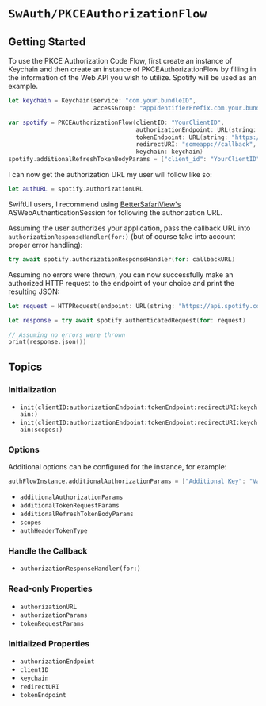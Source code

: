 # ``SwAuth/PKCEAuthorizationFlow``

## Getting Started

To use the PKCE Authorization Code Flow, first create an instance of Keychain and then create an instance of PKCEAuthorizationFlow by filling in the information of the Web API you wish to utilize. Spotify will be used as an example.

```swift
let keychain = Keychain(service: "com.your.bundleID",
                        accessGroup: "appIdentifierPrefix.com.your.bundleID").label("Your App Name")

var spotify = PKCEAuthorizationFlow(clientID: "YourClientID",
                                    authorizationEndpoint: URL(string: "https://accounts.spotify.com/authorize")!,
                                    tokenEndpoint: URL(string: "https://accounts.spotify.com/api/token")!,
                                    redirectURI: "someapp://callback",
                                    keychain: keychain)
spotify.additionalRefreshTokenBodyParams = ["client_id": "YourClientID"] // Spotify specifically requires the client ID to be included in the refresh token's body parameters.
```

I can now get the authorization URL my user will follow like so:

```swift
let authURL = spotify.authorizationURL
```

SwiftUI users, I recommend using [BetterSafariView's](https://github.com/stleamist/BetterSafariView) ASWebAuthenticationSession for following the authorization URL.

Assuming the user authorizes your application, pass the callback URL into ``authorizationResponseHandler(for:)`` (but of course take into account proper error handling):

```swift
try await spotify.authorizationResponseHandler(for: callbackURL)
```

Assuming no errors were thrown, you can now successfully make an authorized HTTP request to the endpoint of your choice and print the resulting JSON:

```swift
let request = HTTPRequest(endpoint: URL(string: "https://api.spotify.com/v1/browse/new-releases")!)

let response = try await spotify.authenticatedRequest(for: request)

// Assuming no errors were thrown
print(response.json())
```

## Topics

### Initialization

- ``init(clientID:authorizationEndpoint:tokenEndpoint:redirectURI:keychain:)``
- ``init(clientID:authorizationEndpoint:tokenEndpoint:redirectURI:keychain:scopes:)``

### Options

Additional options can be configured for the instance, for example:

```swift
authFlowInstance.additionalAuthorizationParams = ["Additional Key": "Value for Additional Key"]
```

- ``additionalAuthorizationParams``
- ``additionalTokenRequestParams``
- ``additionalRefreshTokenBodyParams``
- ``scopes``
- ``authHeaderTokenType``

### Handle the Callback

- ``authorizationResponseHandler(for:)``

### Read-only Properties

- ``authorizationURL``
- ``authorizationParams``
- ``tokenRequestParams``

### Initialized Properties

- ``authorizationEndpoint``
- ``clientID``
- ``keychain``
- ``redirectURI``
- ``tokenEndpoint``
